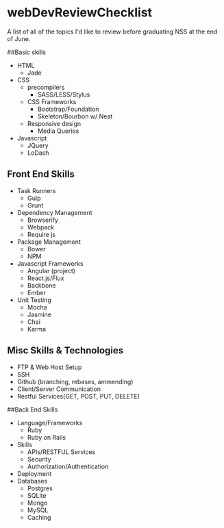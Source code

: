 # webDevReviewChecklist

A list of all of the topics I'd like to review before graduating NSS at the end of June. 

##Basic skills
* HTML
  * Jade
* CSS
  * precompilers
    * SASS/LESS/Stylus
  * CSS Frameworks
    * Bootstrap/Foundation
    * Skeleton/Bourbon w/ Neat
  * Responsive design
    * Media Queries
* Javascript
  * JQuery
  * LoDash

## Front End Skills
* Task Runners
  * Gulp
  * Grunt
* Dependency Management
  * Browserify
  * Webpack
  * Require js
* Package Management
  * Bower
  * NPM
* Javascript Frameworks
  * Angular (project)
  * React.js/Flux
  * Backbone
  * Ember
* Unit Testing
  * Mocha
  * Jasmine
  * Chai
  * Karma

## Misc Skills & Technologies
* FTP & Web Host Setup
* SSH
* Github (branching, rebases, ammending)
* Client/Server Communication
* Restful Services(GET, POST, PUT, DELETE)

##Back End Skills
* Language/Frameworks
  * Ruby
  * Ruby on Rails
* Skills
  * APIs/RESTFUL Services
  * Security
  * Authorization/Authentication
* Deployment
* Databases
  * Postgres
  * SQLite
  * Mongo
  * MySQL
  * Caching
